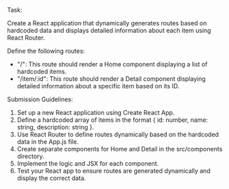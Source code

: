 Task:

Create a React application that dynamically generates routes based on hardcoded data and displays detailed information about each item using React Router.

Define the following routes:

- "/": This route should render a Home component displaying a list of hardcoded items.
- "/item/:id": This route should render a Detail component displaying detailed information about a specific item based on its ID.

Submission Guidelines:

1. Set up a new React application using Create React App.
2. Define a hardcoded array of items in the format { id: number, name: string, description: string }.
3. Use React Router to define routes dynamically based on the hardcoded data in the App.js file.
4. Create separate components for Home and Detail in the src/components directory.
5. Implement the logic and JSX for each component.
6. Test your React app to ensure routes are generated dynamically and display the correct data.
